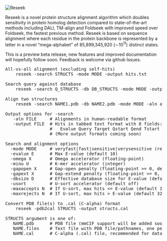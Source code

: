 ![Reseek](http://drive5.com/images/reseek_logo.jpg)

Reseek is a novel protein structure alignment algorithm which doubles sensitivity in protein homolog detection
compared to state-of-the-art methods including DALI, TM-align and Foldseek with improved speed over Foldseek, the
fastest previous method. 
Reseek is based on sequence alignment where each residue in the protein backbone is represented by a 
letter in a novel “mega-alphabet” of 85,899,345,920 (∼10<sup>11</sup>) distinct states.

This is a preview beta release, new features and improved documentation will hopefully follow soon.
Feedback is welcome via github Issues.

<pre>
All-vs-all alignment (excluding self-hits)
    reseek -search STRUCTS -mode MODE -output hits.txt 

Search query against database
    reseek -search Q_STRUCTS -db DB_STRUCTS -mode MODE -output hits.txt

Align two structures
    reseek -search NAME1.pdb -db NAME2.pdb -mode MODE -aln aln.txt

Output options for -search
   -aln FILE     # Alignments in human-readable format
   -output FILE  # Hits in tabbed text format with 8 fields:
                 #   Evalue Query Target Qstart Qend Tstart Tend CIGAR
                 # (More output formats coming soon)

Search and alignment options
  -mode MODE     # veryfast|fast|sensitive|verysensitive (required)
  -evalue E      # Max E-value (default 10)
  -omega X       # Omega accelerator (floating-point)
  -minu U        # K-mer accelerator (integer)
  -gapopen X     # Gap-open penalty (floating-point >= 0, default 1.1)
  -gapext X      # Gap-extend penalty (floating-point >= 0, default 0.14)
  -dbsize D      # Effective database size for E-value (default actual size)
  -usort         # U-sort accelerator (default off)
  -maxaccepts N  # If U-sort, max hits <= E-value (default 1)
  -maxrejects N  # If U-sort, max hits > E-value (default 32)

Convert PDB file(s) to .cal (C-alpha) format
    reseek -pdb2cal STRUCTS -output structs.cal

STRUCTS argument is one of:
   NAME.pdb      # PDB file (mmCIF support will be added soon)
   NAME.files    # Text file with PDB file/pathnames, one per line
   NAME.cal      # C-alpha (.cal) file, recommended for databases
</pre>
